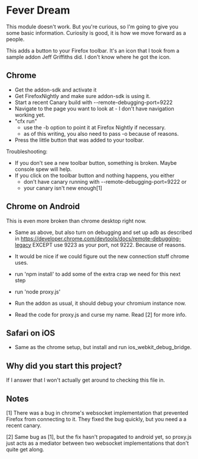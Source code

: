 Fever Dream
===========

This module doesn't work.  But you're curious, so I'm going to give you some
basic information.  Curiosity is good, it is how we move forward as a people.

This adds a button to your Firefox toolbar.  It's an icon that I took from
a sample addon Jeff Griffiths did.  I don't know where he got the icon.

Chrome
------

* Get the addon-sdk and activate it
* Get FirefoxNightly and make sure addon-sdk is using it.
* Start a recent Canary build with --remote-debugging-port=9222
* Navigate to the page you want to look at - I don't have navigation working yet.
* "cfx run"
  - use the -b option to point it at Firefox Nightly if necessary.
  - as of this writing, you also need to pass -o because of reasons.
* Press the little button that was added to your toolbar.

Troubleshooting:
* If you don't see a new toolbar button, something is broken.  Maybe console
spew will help.
* If you click on the toolbar button and nothing happens, you either
  - don't have canary running with --remote-debugging-port=9222 or
  - your canary isn't new enough[1]

Chrome on Android
-----------------

This is even more broken than chrome desktop right now.

* Same as above, but also turn on debugging and set up adb as described in
https://developer.chrome.com/devtools/docs/remote-debugging-legacy EXCEPT
use 9223 as your port, not 9222.  Because of reasons.

* It would be nice if we could figure out the new connection stuff chrome uses.
* run 'npm install' to add some of the extra crap we need for this next step
* run 'node proxy.js'
* Run the addon as usual, it should debug your chromium instance now.
* Read the code for proxy.js and curse my name.  Read [2] for more info.

Safari on iOS
-------------

* Same as the chrome setup, but install and run ios_webkit_debug_bridge.

Why did you start this project?
-------------------------------

If I answer that I won't actually get around to checking this file in.

Notes
-----

[1] There was a bug in chrome's websocket implementation that prevented
Firefox from connecting to it.  They fixed the bug quickly, but you need a
a recent canary.

[2] Same bug as [1], but the fix hasn't propagated to android yet, so proxy.js
just acts as a mediator between two websocket implementations that don't quite
get along.
